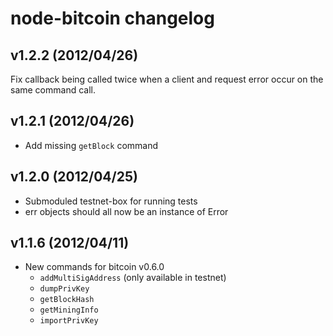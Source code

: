 # node-bitcoin changelog

## v1.2.2 (2012/04/26)
Fix callback being called twice when a client and request error
occur on the same command call.

## v1.2.1 (2012/04/26)
* Add missing `getBlock` command

## v1.2.0 (2012/04/25)
* Submoduled testnet-box for running tests
* err objects should all now be an instance of Error

## v1.1.6 (2012/04/11)
* New commands for bitcoin v0.6.0
  * `addMultiSigAddress` (only available in testnet)
  * `dumpPrivKey`
  * `getBlockHash`
  * `getMiningInfo`
  * `importPrivKey`

